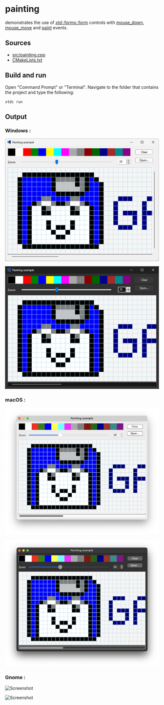 # painting

demonstrates the use of [xtd::forms::form](https://gammasoft71.github.io/xtd/reference_guides/latest/classxtd_1_1forms_1_1form.html) controls with [mouse_down](https://gammasoft71.github.io/xtd/reference_guides/latest/group__events.html#ga78229b7c5de3da5379275b9189fbe2e0), [mouse_move](https://gammasoft71.github.io/xtd/reference_guides/latest/group__events.html#gaac2a16980e4b572a8d79d102124963e2) and [paint](https://gammasoft71.github.io/xtd/reference_guides/latest/group__events.html#ga9807bd96bb4688bf38e796a165c734c1) events.

## Sources

* [src/painting.cpp](src/painting.cpp)
* [CMakeLists.txt](CMakeLists.txt)

## Build and run

Open "Command Prompt" or "Terminal". Navigate to the folder that contains the project and type the following:

```shell
xtdc run
```

## Output

### Windows :

![Screenshot](../../../../docs/pictures/examples/painting_w.png)

![Screenshot](../../../../docs/pictures/examples/painting_wd.png)

### macOS :

![Screenshot](../../../../docs/pictures/examples/painting_m.png)

![Screenshot](../../../../docs/pictures/examples/painting_md.png)

### Gnome :

![Screenshot](../../../../docs/pictures/examples/painting_g.png)

![Screenshot](../../../../docs/pictures/examples/painting_gd.png)
